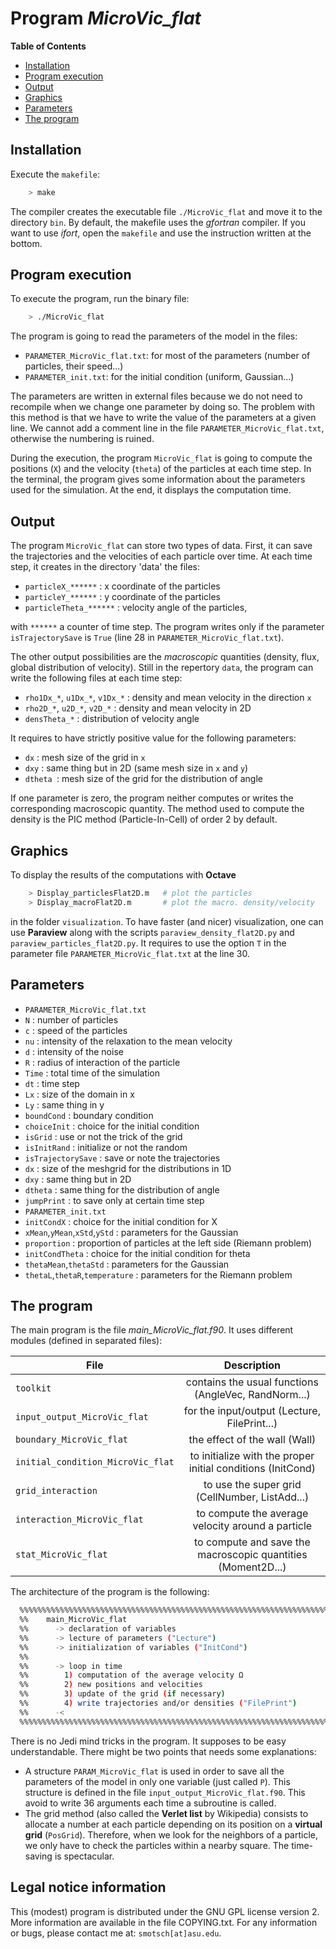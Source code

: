 Program *MicroVic_flat*
=======================

**Table of Contents**
- [Installation](#installation)
- [Program execution](#program-execution)
- [Output](#output)
- [Graphics](#graphics)
- [Parameters](#parameters)
- [The program](#the-program)

## Installation

Execute the `makefile`:
```bash
	> make
```
The compiler creates the executable file `./MicroVic_flat` and move it to the directory `bin`. By default, the makefile uses the *gfortran* compiler. If you want to use
*ifort*, open the `makefile` and use the instruction written at the bottom. 

## Program execution

To execute the program, run the binary file:
```bash
	> ./MicroVic_flat
```
The program is going to read the parameters of the model in the files:
* `PARAMETER_MicroVic_flat.txt`: for most of the parameters (number of particles, their speed...)
* `PARAMETER_init.txt`: for the initial condition (uniform, Gaussian...)

The parameters are written in external files because we do not need to recompile when we
change one parameter by doing so. The problem with this method is that we have to write
the value of the parameters at a given line. We cannot add a comment line in the file
`PARAMETER_MicroVic_flat.txt`, otherwise the numbering is ruined.

During the execution, the program  `MicroVic_flat` is going to compute the positions
(`X`) and the velocity (`theta`) of the particles at each time step. In the
terminal, the program gives some information about the parameters used for the
simulation. At the end, it displays the computation time.

## Output

The program `MicroVic_flat` can store two types of data. First, it can save the
trajectories and the velocities of each particle over time. At each time step,
it creates in the directory 'data' the files:
* `particleX_******`     : x coordinate of the particles
* `particleY_******`     : y coordinate of the particles
* `particleTheta_******` : velocity angle of the particles,

with `******` a counter of time step. The program writes only if the parameter
`isTrajectorySave` is `True` (line 28 in `PARAMETER_MicroVic_flat.txt`).

The other output possibilities are the  *macroscopic* quantities (density,
flux, global distribution of velocity). Still in the repertory `data`, the
program can write the following files at each time step:
* `rho1Dx_*`, `u1Dx_*`, `v1Dx_*` : density and mean velocity in the direction `x`
* `rho2D_*`, `u2D_*`, `v2D_*`    : density and mean velocity in 2D
* `densTheta_*`                  : distribution of velocity angle

It requires to have strictly positive value for the following parameters:
* `dx`     : mesh size of the grid in `x`
* `dxy`    : same thing but in 2D (same mesh size in `x` and `y`)
* `dtheta `: mesh size of the grid for the distribution of angle

If one parameter is zero, the program neither computes or writes the
corresponding macroscopic quantity. The method used to compute the density is
the PIC method (Particle-In-Cell) of order 2 by default.


## Graphics

To display the results of the computations with **Octave**
```bash
	> Display_particlesFlat2D.m   # plot the particles
	> Display_macroFlat2D.m       # plot the macro. density/velocity
```
in the folder `visualization`. To have faster (and nicer) visualization, one
can use **Paraview** along with the scripts `paraview_density_flat2D.py` and
`paraview_particles_flat2D.py`. It requires to use the option `T` in the parameter file
`PARAMETER_MicroVic_flat.txt` at the line 30. 

## Parameters

* `PARAMETER_MicroVic_flat.txt`
 * `N`          : number of particles
 * `c`          : speed of the particles
 * `nu`         : intensity of the relaxation to the mean velocity
 * `d`          : intensity of the noise
 * `R`          : radius of interaction of the particle
 * `Time`       : total time of the simulation
 * `dt`         : time step
 * `Lx`         : size of the domain in x
 * `Ly`         : same thing in y
 * `boundCond`  : boundary condition
 * `choiceInit` : choice for the initial condition
 * `isGrid`     : use or not the trick of the grid
 * `isInitRand` : initialize or not the random
 * `isTrajectorySave` : save or note the trajectories
 * `dx`         : size of the meshgrid for the distributions in 1D
 * `dxy`        : same thing but in 2D
 * `dtheta`     : same thing for the distribution of angle
 * `jumpPrint`  : to save only at certain time step
* `PARAMETER_init.txt`
 * `initCondX`     : choice for the initial condition for X
 * `xMean`,`yMean`,`xStd`,`yStd` : parameters for the Gaussian
 * `proportion`    : proportion of particles at the left side (Riemann problem)
 * `initCondTheta` : choice for the initial condition for theta
 * `thetaMean`,`thetaStd` : parameters for the Gaussian
 * `thetaL`,`thetaR`,`temperature` : parameters for the Riemann problem


## The program

The main program is the file *main_MicroVic_flat.f90*.
It uses different modules (defined in separated files):

| File                              | Description   |
| ----------------------------------|:-------------:|
| `toolkit`                         | contains the usual functions (AngleVec, RandNorm...)
| `input_output_MicroVic_flat`      | for the input/output (Lecture, FilePrint...)
| `boundary_MicroVic_flat`          | the effect of the wall (Wall)
| `initial_condition_MicroVic_flat` | to initialize with the proper initial conditions (InitCond)
| `grid_interaction`                | to use the super grid (CellNumber, ListAdd...)
| `interaction_MicroVic_flat`       | to compute the average velocity around a particle
| `stat_MicroVic_flat`              | to compute and save the macroscopic quantities (Moment2D...)


The architecture of the program is the following:
```bash
  %%%%%%%%%%%%%%%%%%%%%%%%%%%%%%%%%%%%%%%%%%%%%%%%%%%%%%%%%%%%%%%%%%%%%%%%%%%%%%%%
  %%    main_MicroVic_flat                                                      %%
  %%      -> declaration of variables                                           %%
  %%      -> lecture of parameters ("Lecture")                                  %%
  %%      -> initialization of variables ("InitCond")                           %%
  %%                                                                            %%
  %%      -> loop in time                                                       %%
  %%        1) computation of the average velocity Ω                            %%
  %%        2) new positions and velocities                                     %%
  %%        3) update of the grid (if necessary)                                %%
  %%        4) write trajectories and/or densities ("FilePrint")                %%
  %%      -<                                                                    %%
  %%%%%%%%%%%%%%%%%%%%%%%%%%%%%%%%%%%%%%%%%%%%%%%%%%%%%%%%%%%%%%%%%%%%%%%%%%%%%%%%
```
There is no Jedi mind tricks in the program. It supposes to be easy understandable.
There might be two points that needs some explanations:
* A structure `PARAM_MicroVic_flat` is used in order to save all the parameters of
the model in only one variable (just called `P`). This structure is defined in
the file `input_output_MicroVic_flat.f90`. This avoid to write 36 arguments each time a
subroutine is called.
* The grid method (also called the **Verlet list** by Wikipedia) consists to
allocate a  number at each particle depending on its position on a **virtual
grid** (`PosGrid`). Therefore, when we look for the neighbors of a particle,
we only have to   check the particles within a nearby square. The time-saving
is spectacular.


## Legal notice information

 This (modest) program is distributed under the GNU GPL license version 2. More
information are available in the file COPYING.txt. For any information or bugs,
please contact me at: `smotsch[at]asu.edu`.
